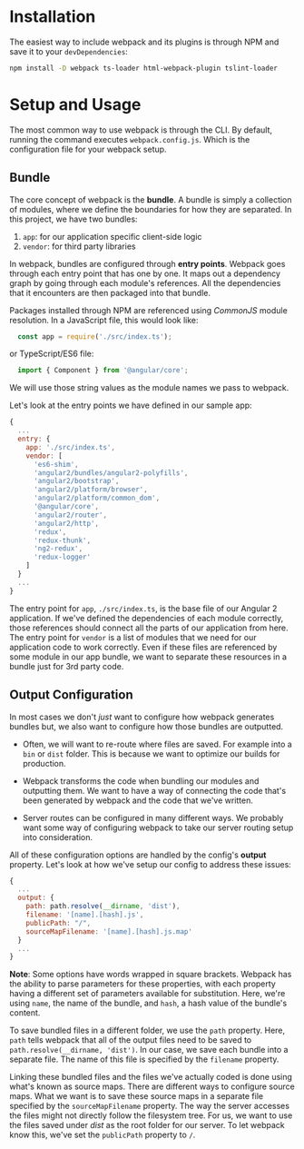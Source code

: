 # Installation

The easiest way to include webpack and its plugins is through NPM and save it to your `devDependencies`:

```bash
npm install -D webpack ts-loader html-webpack-plugin tslint-loader
```


# Setup and Usage

The most common way to use webpack is through the CLI. By default, running the command executes `webpack.config.js`. Which is the configuration file for your webpack setup.


## Bundle

The core concept of webpack is the **bundle**. A bundle is simply a collection of modules, where we define the boundaries for how they are separated. In this project, we have two bundles: 

1. `app`: for our application specific client-side logic 
2. `vendor`: for third party libraries 
  
In webpack, bundles are configured through **entry points**. Webpack goes through each entry point that has one by one. It maps out a dependency graph by going through each module's references. All the dependencies that it encounters are then packaged into that bundle.

Packages installed through NPM are referenced using *CommonJS* module resolution. In a JavaScript file, this would look like:

```javascript
  const app = require('./src/index.ts');
```

or TypeScript/ES6 file:

```typescript
  import { Component } from '@angular/core';
```

We will use those string values as the module names we pass to webpack.

Let's look at the entry points we have defined in our sample app:

```javascript
{
  ...
  entry: {
    app: './src/index.ts',
    vendor: [
      'es6-shim',
      'angular2/bundles/angular2-polyfills',
      'angular2/bootstrap',
      'angular2/platform/browser',
      'angular2/platform/common_dom',
      '@angular/core',
      'angular2/router',
      'angular2/http',
      'redux',
      'redux-thunk',
      'ng2-redux',
      'redux-logger'
    ]
  }
  ...
}
```

The entry point for `app`, `./src/index.ts`, is the base file of our Angular 2 application. If we've defined the dependencies of each module correctly, those references should connect all the parts of our application from here. The entry point for `vendor` is a list of modules that we need for our application code to work correctly. Even if these files are referenced by some module in our app bundle, we want to separate these resources in a bundle just for 3rd party code.


## Output Configuration

In most cases we don't _just_ want to configure how webpack generates bundles but, we also want to configure how those bundles are outputted.

- Often, we will want to re-route where files are saved. For example into a `bin` or `dist` folder. This is because we want to optimize our builds for production.

- Webpack transforms the code when bundling our modules and outputting them. We want to have a way of connecting the code that's been generated by webpack and the code that we've written.

- Server routes can be configured in many different ways. We probably want some way of configuring webpack to take our server routing setup into consideration.

All of these configuration options are handled by the config's **output** property. Let's look at how we've setup our config to address these issues:

```javascript
{
  ...
  output: {
    path: path.resolve(__dirname, 'dist'),
    filename: '[name].[hash].js',
    publicPath: "/",
    sourceMapFilename: '[name].[hash].js.map'
  }
  ...
}
```

**Note**: Some options have words wrapped in square brackets. Webpack has the ability to parse parameters for these properties, with each property having a different set of parameters available for substitution. Here, we're using `name`, the name of the bundle, and `hash`, a hash value of the bundle's content.

To save bundled files in a different folder, we use the `path` property. Here, `path` tells webpack that all of the output files need to be saved to `path.resolve(__dirname, 'dist')`. In our case, we save each bundle into a separate file. The name of this file is specified by the `filename` property. 

Linking these bundled files and the files we've actually coded is done using what's known as source maps. There are different ways to configure source maps. What we want is to save these source maps in a separate file specified by the `sourceMapFilename` property. The way the server accesses the files might not directly follow the filesystem tree. For us, we want to use the files saved under _dist_ as the root folder for our server. To let webpack know this, we've set the `publicPath` property to `/`.